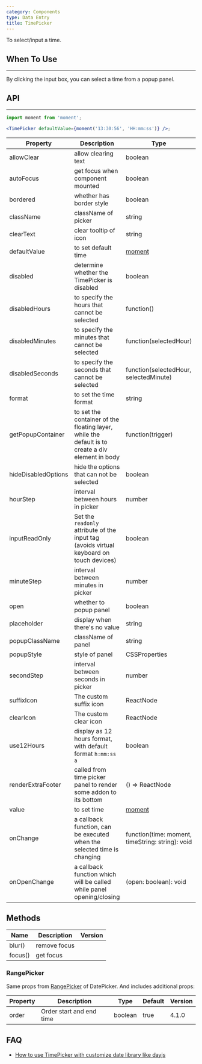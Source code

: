 ```yaml
---
category: Components
type: Data Entry
title: TimePicker
---
```


To select/input a time.

## When To Use

---

By clicking the input box, you can select a time from a popup panel.

## API

---

```jsx
import moment from 'moment';

<TimePicker defaultValue={moment('13:30:56', 'HH:mm:ss')} />;
```

| Property | Description | Type | Default | Version |
| --- | --- | --- | --- | --- |
| allowClear | allow clearing text | boolean | true |  |
| autoFocus | get focus when component mounted | boolean | false |  |
| bordered | whether has border style | boolean | true |  |
| className | className of picker | string | '' |  |
| clearText | clear tooltip of icon | string | clear |  |
| defaultValue | to set default time | [moment](http://momentjs.com/) | - |  |
| disabled | determine whether the TimePicker is disabled | boolean | false |  |
| disabledHours | to specify the hours that cannot be selected | function() | - |  |
| disabledMinutes | to specify the minutes that cannot be selected | function(selectedHour) | - |  |
| disabledSeconds | to specify the seconds that cannot be selected | function(selectedHour, selectedMinute) | - |  |
| format | to set the time format | string | "HH:mm:ss" |  |
| getPopupContainer | to set the container of the floating layer, while the default is to create a div element in body | function(trigger) | - |  |
| hideDisabledOptions | hide the options that can not be selected | boolean | false |  |
| hourStep | interval between hours in picker | number | 1 |  |
| inputReadOnly | Set the `readonly` attribute of the input tag (avoids virtual keyboard on touch devices) | boolean | false |  |
| minuteStep | interval between minutes in picker | number | 1 |  |
| open | whether to popup panel | boolean | false |  |
| placeholder | display when there's no value | string | "Select a time" |  |
| popupClassName | className of panel | string | - |  |
| popupStyle | style of panel | CSSProperties | - |  |
| secondStep | interval between seconds in picker | number | 1 |  |
| suffixIcon | The custom suffix icon | ReactNode | - |  |
| clearIcon | The custom clear icon | ReactNode | - |  |
| use12Hours | display as 12 hours format, with default format `h:mm:ss a` | boolean | false |  |
| renderExtraFooter | called from time picker panel to render some addon to its bottom | () => ReactNode | - |  |
| value | to set time | [moment](http://momentjs.com/) | - |  |
| onChange | a callback function, can be executed when the selected time is changing | function(time: moment, timeString: string): void | - |  |
| onOpenChange | a callback function which will be called while panel opening/closing | (open: boolean): void | - |  |

## Methods

| Name    | Description  | Version |
| ------- | ------------ | ------- |
| blur()  | remove focus |         |
| focus() | get focus    |         |

### RangePicker

Same props from [RangePicker](/components/date-picker/#RangePicker) of DatePicker. And includes additional props:

| Property | Description              | Type    | Default | Version |
| -------- | ------------------------ | ------- | ------- | ------- |
| order    | Order start and end time | boolean | true    | 4.1.0   |

<style>.code-box-demo .ant-picker { margin: 0 8px 12px 0; }</style>

## FAQ

- [How to use TimePicker with customize date library like dayjs](/docs/react/replace-moment#TimePicker)
